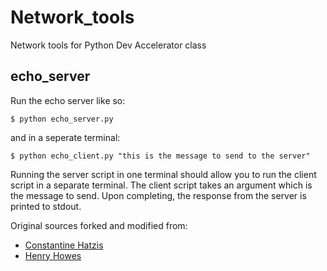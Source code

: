 # Network_tools
Network tools for Python Dev Accelerator class

## echo_server
Run the echo server like so:

    $ python echo_server.py

and in a seperate terminal:

    $ python echo_client.py "this is the message to send to the server"

Running the server script in one terminal should allow you to run the client script in a separate terminal. The client script takes an argument which is the message to send.  Upon completing, the response from the server is printed to stdout.

Original sources forked and modified from:
  - [Constantine Hatzis](https://github.com/constanthatz/network_tools/tree/echo)
  - [Henry Howes](https://github.com/henrykh/network_tools/tree/echo)

